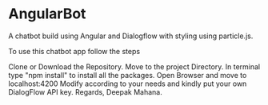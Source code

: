 # AngularBot

A chatbot build using Angular and Dialogflow with styling using particle.js.

To use this chatbot app follow the steps

Clone or Download the Repository.
Move to the project Directory.
In terminal type "npm install" to install all the packages.
Open Browser and move to localhost:4200
Modify according to your needs and kindly put your own DialogFlow API key.
Regards, Deepak Mahana.
